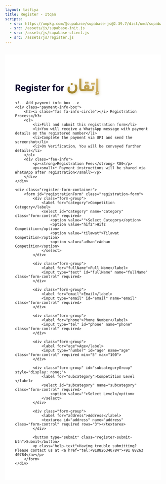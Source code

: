 ```yaml
---
layout: tasfiya
title: Register - Itqan
scripts:
  - src: https://unpkg.com/@supabase/supabase-js@2.39.7/dist/umd/supabase.js
  - src: /assets/js/supabase-init.js
  - src: /assets/js/supabase-client.js
  - src: /assets/js/register.js
---
```


<div class="register-page">
    <h1 class="text-center mb-4">Register for <span class="thuluth-text">إتقان</span> </h1>
    
    <!-- Add payment info box -->
    <div class="payment-info-box">
        <h3><i class="fas fa-info-circle"></i> Registration Process</h3>
        <ol>
            <li>Fill and submit this registration form</li>
            <li>You will receive a WhatsApp message with payment details on the registered number</li>
            <li>Complete the payment via UPI and send the screenshot</li>
            <li>On Verification, You will be conveyed further details</li>
        </ol>
        <div class="fee-info">
            <p><strong>Registration Fee:</strong> ₹80</p>
            <p><small>* Payment instructions will be shared via WhatsApp after registration</small></p>
        </div>
    </div>

    <div class="register-form-container">
        <form id="registrationForm" class="registration-form">
            <div class="form-group">
                <label for="category">Competition Category</label>
                <select id="category" name="category" class="form-control" required>
                    <option value="">Select Category</option>
                    <option value="hifz">Hifz Competition</option>
                    <option value="tilawat">Tilawat Competition</option>
                    <option value="adhan">Adhan Competition</option>
                </select>
            </div>

            <div class="form-group">
                <label for="fullName">Full Name</label>
                <input type="text" id="fullName" name="fullName" class="form-control" required>
            </div>
            
            <div class="form-group">
                <label for="email">Email</label>
                <input type="email" id="email" name="email" class="form-control" required>
            </div>
            
            <div class="form-group">
                <label for="phone">Phone Number</label>
                <input type="tel" id="phone" name="phone" class="form-control" required>
            </div>
            
            <div class="form-group">
                <label for="age">Age</label>
                <input type="number" id="age" name="age" class="form-control" required min="5" max="100">
            </div>

            <div class="form-group" id="subcategoryGroup" style="display: none;">
                <label for="subcategory">Competition Level </label>
                <select id="subcategory" name="subcategory" class="form-control" required>
                    <option value="">Select Level</option>
                </select>
            </div>
            
            <div class="form-group">
                <label for="address">Address</label>
                <textarea id="address" name="address" class="form-control" required rows="3"></textarea>
            </div>
            
            <button type="submit" class="register-submit-btn">Submit</button>
            <p class="help-text">Having trouble submitting? Please contact us at <a href="tel:+918826340784">+91 88263 40784</a></p>
        </form>
    </div>
</div>

<!-- Add success/error message container -->
<div class="message-container">
    <div class="success-message" style="display: none;">
        <i class="fas fa-check-circle"></i>
        <span class="message-text"></span>
    </div>
    <div class="error-message" style="display: none;">
        <i class="fas fa-exclamation-circle"></i>
        <span class="message-text"></span>
    </div>
</div>

<style>
.register-page {
    max-width: 800px;
    margin: 2rem auto;
    padding: 2rem;
    position: relative;
    background: #ffffff;
}

.register-page h1 {
    color: #07002c;
    text-shadow: none;
}

/* Add Thuluth font */
@import url('https://fonts.googleapis.com/css2?family=Amiri:wght@400;700&display=swap');

.thuluth-text {
    font-family: 'Amiri', serif;
    font-size: 1.8em;
    background: linear-gradient(45deg, #957718, #e2c27d);
    -webkit-background-clip: text;
    -webkit-text-fill-color: transparent;
    text-shadow: none;
    font-weight: 700;
    filter: drop-shadow(2px 2px 4px rgba(149, 119, 24, 0.3));
    display: inline-block;
}

@media (max-width: 768px) {
    .thuluth-text {
        font-size: 1.5em;
    }
}

.register-form-container {
    background: #ffffff;
    padding: 2rem;
    border-radius: 15px;
    border: 1px solid rgba(16, 3, 47, 0.1);
    box-shadow: 0 8px 32px rgba(16, 3, 47, 0.05);
}

.registration-form {
    display: grid;
    gap: 1.5rem;
}

.form-group {
    position: relative;
    transition: all 0.3s ease;
    opacity: 1;
    transform: translateY(0);
}

.form-group.hidden {
    opacity: 0;
    transform: translateY(-10px);
    pointer-events: none;
}

.form-group label {
    display: block;
    margin-bottom: 0.5rem;
    color: #07002c;
    font-weight: 500;
}

.form-control {
    width: 100%;
    padding: 0.75rem 1rem;
    background: #ffffff;
    border: 1px solid rgba(16, 3, 47, 0.1);
    border-radius: 8px;
    color: #07002c;
    transition: all 0.3s ease;
}

.form-control:focus {
    outline: none;
    border-color: #957718;
    box-shadow: 0 0 0 2px rgba(149, 119, 24, 0.2);
    background: #ffffff;
}

.form-control:disabled {
    background: rgba(16, 3, 47, 0.05);
    cursor: not-allowed;
}

select.form-control {
    appearance: none;
    background-image: url("data:image/svg+xml,%3Csvg xmlns='http://www.w3.org/2000/svg' width='12' height='12' fill='%23957718' viewBox='0 0 16 16'%3E%3Cpath d='M8 11l-7-7h14l-7 7z'/%3E%3C/svg%3E");
    background-repeat: no-repeat;
    background-position: right 1rem center;
    padding-right: 2.5rem;
}

[dir="rtl"] select.form-control {
    background-position: left 1rem center;
    padding-right: 1rem;
    padding-left: 2.5rem;
}

.register-submit-btn {
    background: linear-gradient(45deg, #957718, #e2c27d);
    color: #ffffff;
    border: none;
    padding: 1rem 2rem;
    border-radius: 50px;
    font-weight: 600;
    cursor: pointer;
    transition: all 0.3s ease;
    width: 100%;
    margin-top: 1rem;
    font-family: -apple-system, BlinkMacSystemFont, 'Segoe UI', Roboto, 'Helvetica Neue', Arial, sans-serif;
    letter-spacing: 0.5px;
}

.register-submit-btn:hover {
    transform: translateY(-2px);
    box-shadow: 0 6px 20px rgba(149, 119, 24, 0.3);
    background: linear-gradient(45deg, #8b6e17, #d4b76f);
}

.register-submit-btn:active {
    transform: translateY(0);
}

/* RTL Support */
[dir="rtl"] .register-page {
    font-family: 'Mehr Nastaleeq', 'Jameel Noori Nastaleeq', 'Noto Nastaliq Urdu', sans-serif;
}

[dir="rtl"] .form-group label {
    font-size: 1.2rem;
}

[dir="rtl"] .form-control {
    font-family: 'Mehr Nastaleeq', 'Jameel Noori Nastaleeq', 'Noto Nastaliq Urdu', sans-serif;
    font-size: 1.1rem;
    line-height: 1.8;
}

/* Mobile Responsive */
@media (max-width: 768px) {
    .register-page {
        padding: 1rem;
    }
    
    .register-form-container {
        padding: 1.5rem;
    }
}

/* Add animation for form groups */
@keyframes slideDown {
    from {
        opacity: 0;
        transform: translateY(-10px);
    }
    to {
        opacity: 1;
        transform: translateY(0);
    }
}

.form-group {
    animation: slideDown 0.3s ease-out forwards;
}

/* Add styles for success/error messages */
.message-container {
    position: fixed;
    top: 50%;
    left: 50%;
    transform: translate(-50%, -50%);
    z-index: 1000;
    width: 300px;
}

.success-message,
.error-message {
    display: none;
    align-items: center;
    justify-content: center;
    padding: 1rem;
    border-radius: 8px;
    margin-bottom: 1rem;
    animation: fadeIn 0.3s ease-out;
    text-align: center;
    box-shadow: 0 4px 12px rgba(0, 0, 0, 0.15);
}

.success-message {
    background: rgba(40, 167, 69, 0.95);
    border: 1px solid rgba(40, 167, 69, 0.2);
    color: white;
}

.error-message {
    background: rgba(220, 53, 69, 0.95);
    border: 1px solid rgba(220, 53, 69, 0.2);
    color: white;
}

.success-message i,
.error-message i {
    margin-right: 0.5rem;
    font-size: 1.2rem;
}

@keyframes fadeIn {
    from {
        opacity: 0;
        transform: translateY(-20px);
    }
    to {
        opacity: 1;
        transform: translateY(0);
    }
}

@media (max-width: 768px) {
    .message-container {
        width: calc(100% - 40px);
        max-width: 300px;
    }
}

/* Add these new styles for better form appearance */
.form-control::placeholder {
    color: rgba(7, 0, 44, 0.5);
}

.form-control:hover {
    border-color: rgba(149, 119, 24, 0.3);
}

/* Style for required field indicator */
.form-group label::after {
    content: '*';
    color: #957718;
    margin-left: 4px;
}

/* Remove asterisk from optional fields */
.form-group:has(input:not([required])) label::after,
.form-group:has(select:not([required])) label::after,
.form-group:has(textarea:not([required])) label::after {
    display: none;
}

/* Add focus ring for better accessibility */
.form-control:focus-visible {
    outline: 2px solid rgba(149, 119, 24, 0.4);
    outline-offset: 1px;
}

/* Style for disabled state */
.form-control:disabled {
    background-color: rgba(7, 0, 44, 0.05);
    color: rgba(7, 0, 44, 0.6);
}

/* Add transition for smooth hover effects */
.form-control {
    transition: all 0.2s ease-in-out;
}

/* Add styles for help text */
.help-text {
    text-align: center;
    margin-top: 1rem;
    color: #666;
    font-size: 0.9rem;
}

.help-text a {
    color: #957718;
    text-decoration: none;
    font-weight: 500;
}

.help-text a:hover {
    text-decoration: underline;
}

/* Add styles for payment info box */
.payment-info-box {
    background: rgba(149, 119, 24, 0.05);
    border: 1px solid rgba(149, 119, 24, 0.2);
    border-radius: 12px;
    padding: 1.5rem;
    margin-bottom: 2rem;
    box-shadow: 0 4px 6px rgba(0, 0, 0, 0.05);
}

.payment-info-box h3 {
    color: #957718;
    margin-bottom: 1rem;
    font-size: 1.2rem;
    display: flex;
    align-items: center;
    gap: 0.5rem;
}

.payment-info-box ol {
    margin: 0;
    padding-left: 1.5rem;
    color: #333;
}

.payment-info-box li {
    margin-bottom: 0.5rem;
    line-height: 1.4;
}

.fee-info {
    margin-top: 1rem;
    padding-top: 1rem;
    border-top: 1px dashed rgba(149, 119, 24, 0.2);
}

.fee-info p {
    margin: 0.25rem 0;
    color: #333;
}

.fee-info small {
    color: #666;
    font-style: italic;
}

/* RTL support for payment info box */
[dir="rtl"] .payment-info-box ol {
    padding-right: 1.5rem;
    padding-left: 0;
}

[dir="rtl"] .payment-info-box h3 i {
    margin-left: 0.5rem;
    margin-right: 0;
}
</style>

<script type="module">
import { getClient, submitRegistration, checkEmailExists } from '/assets/js/supabase-client.js';

// Make updateSubcategories available globally
window.updateSubcategories = function() {
    const category = document.getElementById('category').value;
    const subcategoryGroup = document.getElementById('subcategoryGroup');
    const subcategory = document.getElementById('subcategory');
    const age = document.getElementById('age').value;

    // Clear existing options
    subcategory.innerHTML = '<option value="">Select Level</option>';

    if (category === 'hifz') {
        subcategoryGroup.style.display = 'block';
        if (age && parseInt(age) < 17) {
            subcategory.innerHTML += '<option value="1juz">1 Juz</option>';
        } else {
            subcategory.innerHTML += `
                <option value="2juz">2 Juz</option>
                <option value="full">Full Quran</option>
            `;
        }
    } else if (category === 'tilawat' || category === 'adhan') {
        subcategoryGroup.style.display = 'block';
        subcategory.innerHTML += '<option value="open">Open Age</option>';
    } else {
        subcategoryGroup.style.display = 'none';
    }
};

async function initializeForm() {
    try {
        // Wait for Supabase to be initialized
        const supabaseClient = await getClient();
        if (!supabaseClient) {
            throw new Error('Failed to get Supabase client');
        }

        // Add event listeners
        const form = document.getElementById('registrationForm');
        const ageInput = document.getElementById('age');
        const successMessage = document.querySelector('.success-message');
        const errorMessage = document.querySelector('.error-message');

        if (!form || !ageInput) {
            throw new Error('Required form elements not found');
        }

        // Add event listeners
        ageInput.addEventListener('change', window.updateSubcategories);

        function showMessage(type, text, isPersistent = false) {
            const messageElement = type === 'success' ? successMessage : errorMessage;
            const otherMessage = type === 'success' ? errorMessage : successMessage;
            
            messageElement.querySelector('.message-text').innerHTML = text;
            messageElement.style.display = 'flex';
            otherMessage.style.display = 'none';
            
            // Only set timeout for error messages
            if (!isPersistent && type === 'error') {
                setTimeout(() => {
                    messageElement.style.display = 'none';
                }, 5000);
            }
        }

        form.addEventListener('submit', async function(e) {
            e.preventDefault();
            
            const submitBtn = form.querySelector('.register-submit-btn');
            submitBtn.disabled = true;
            submitBtn.innerHTML = '<i class="fas fa-spinner fa-spin"></i> Submitting...';
            
            try {
                // Validate required fields
                const requiredFields = form.querySelectorAll('[required]');
                for (const field of requiredFields) {
                    if (!field.value) {
                        throw new Error(`${field.name} is required`);
                    }
                }
                
                // Validate age
                const age = parseInt(form.age.value);
                if (age < 5 || age > 100) {
                    throw new Error('Age must be between 5 and 100');
                }
                
                // Validate phone number format
                const phone = form.phone.value;
                if (!/^\+?[\d\s-]{10,}$/.test(phone)) {
                    throw new Error('Please enter a valid phone number');
                }
                
                // Validate email format
                const email = form.email.value;
                if (!/^[^\s@]+@[^\s@]+\.[^\s@]+$/.test(email)) {
                    throw new Error('Please enter a valid email address');
                }

                // Check if email already exists for this category
                const { exists, error: emailCheckError } = await checkEmailExists(email, form.category.value);
                if (emailCheckError) throw emailCheckError;
                if (exists) {
                    throw new Error('You have already registered for this category');
                }
                
                const formData = {
                    full_name: form.fullName.value,
                    email: email,
                    phone: phone,
                    age: age,
                    category: form.category.value,
                    subcategory: form.subcategory.value,
                    address: form.address.value,
                    participant_type: 'individual'
                };
                
                // Submit registration
                const { data, error } = await submitRegistration(formData);
                if (error) throw error;

                // Create WhatsApp link with payment details
                const message = encodeURIComponent(
                    `Subject: Registration for *${formData.category.charAt(0).toUpperCase() + formData.category.slice(1)} Competition* in Itqan\n\n` +
                    `Salam!,\n\n` +
                    `I am ${formData.full_name}, registering for ${formData.category.charAt(0).toUpperCase() + formData.category.slice(1)} Competition in Itqan.\n\n` +
                    `Please provide the payment details for registration fee of ₹80.`
                );
                const whatsappLink = `whatsapp://send?phone=918826340784&text=${message}`;
                const webWhatsappLink = `https://wa.me/918826340784?text=${message}`;
                
                // Create success message with click handler and fallback
                const successHtml = `
                    <div style="text-align: left; line-height: 1.5;">
                        <p style="margin-bottom: 10px;">Registration process started! Please complete these steps:</p>
                        <ol style="margin: 0; padding-left: 20px;">
                            <li style="margin-bottom: 8px;">Use your registered phone number (${formData.phone})</li>
                            <li style="margin-bottom: 8px;">
                                <a href="${whatsappLink}" 
                                   onclick="window.location.href='${webWhatsappLink}';return false;" 
                                   target="_blank" 
                                   style="color: white; text-decoration: underline;">
                                    Click here to send WhatsApp message
                                </a>
                            </li>
                            <li style="margin-bottom: 8px;">Wait for payment details and follow the instructions</li>
                        </ol>
                    </div>
                `;
                
                showMessage('success', successHtml, true);
                form.reset();
                
            } catch (error) {
                console.error('Error:', error);
                showMessage('error', error.message || 'Registration failed. Please try again later.');
            } finally {
                submitBtn.disabled = false;
                submitBtn.innerHTML = 'Submit';
            }
        });

        console.log('Registration form initialized successfully');
    } catch (error) {
        console.error('Failed to initialize registration form:', error);
        throw error;
    }
}

// Initialize when DOM is loaded
if (document.readyState === 'loading') {
    document.addEventListener('DOMContentLoaded', () => {
        initializeForm().catch(error => {
            console.error('Failed to initialize application:', error);
        });
    });
} else {
    initializeForm().catch(error => {
        console.error('Failed to initialize application:', error);
    });
}
</script> 